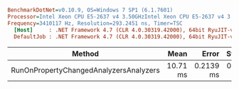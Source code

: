 ``` ini

BenchmarkDotNet=v0.10.9, OS=Windows 7 SP1 (6.1.7601)
Processor=Intel Xeon CPU E5-2637 v4 3.50GHzIntel Xeon CPU E5-2637 v4 3.50GHz, ProcessorCount=16
Frequency=3410117 Hz, Resolution=293.2451 ns, Timer=TSC
  [Host]     : .NET Framework 4.7 (CLR 4.0.30319.42000), 64bit RyuJIT-v4.7.2114.0
  DefaultJob : .NET Framework 4.7 (CLR 4.0.30319.42000), 64bit RyuJIT-v4.7.2114.0


```
 |                                 Method |     Mean |     Error |    StdDev |   Gen 0 | Allocated |
 |--------------------------------------- |---------:|----------:|----------:|--------:|----------:|
 | RunOnPropertyChangedAnalyzersAnalyzers | 10.71 ms | 0.2139 ms | 0.6138 ms | 15.6250 | 160.83 KB |
